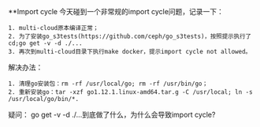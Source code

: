 **Import cycle
今天碰到一个非常规的import cycle问题，记录一下：
```
1. multi-cloud原本编译正常；
2. 为了安装go_s3tests(https://github.com/ceph/go_s3tests)，按照提示执行了cd;go get -v -d ./...
3. 再次到multi-cloud目录下执行make docker，提示import cycle not allowed。
```
解决办法：
```
1. 清理go安装包：rm -rf /usr/local/go; rm -rf /usr/bin/go；
2. 重新安装go：tar -xzf go1.12.1.linux-amd64.tar.g -C /usr/local; ln -s /usr/local/go/bin/*.
```
疑问：
  go get -v -d ./...到底做了什么，为什么会导致import cycle?
